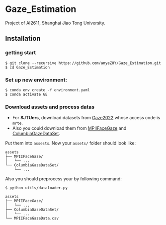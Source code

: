 # Gaze_Estimation

 Project of AI2611, Shanghai Jiao Tong University.

## Installation

### getting start

```shell
$ git clone --recursive https://github.com/anyeZHY/Gaze_Estimation.git
$ cd Gaze_Estimation
```

### Set up new environment:

```shell
$ conda env create -f environment.yaml
$ conda activate GE
```

### Download assets and process datas

- For **SJTUers**, download datasets from [Gaze2022](https://jbox.sjtu.edu.cn/v/link/view/d7dad40649094e1fb6c6a93678ef9512) whose access code is `mrte`.
- Also you could download them from [MPIIFaceGaze](https://github.com/hysts/pytorch_mpiigaze) and [ColumbiaGazeDataSet](https://www.cs.columbia.edu/CAVE/databases/columbia_gaze/).

Put them into `assests`. Now your `assets/` folder should look like:

```
assets
├── MPIIFaceGaze/
│   └── ...
└── ColumbiaGazeDataSet/
    └── ...
```

Also you should preprocess your by following command:

```shell
$ python utils/dataloader.py
```

```shell
assets
├── MPIIFaceGaze/
│   └── ...
├── ColumbiaGazeDataSet/
│   └── ...
└── MPIIFaceGazeData.csv
```

